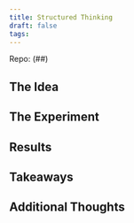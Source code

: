 ```yaml
---
title: Structured Thinking
draft: false
tags:
---
```

Repo: (##)

## The Idea


## The Experiment


## Results


## Takeaways


## Additional Thoughts

